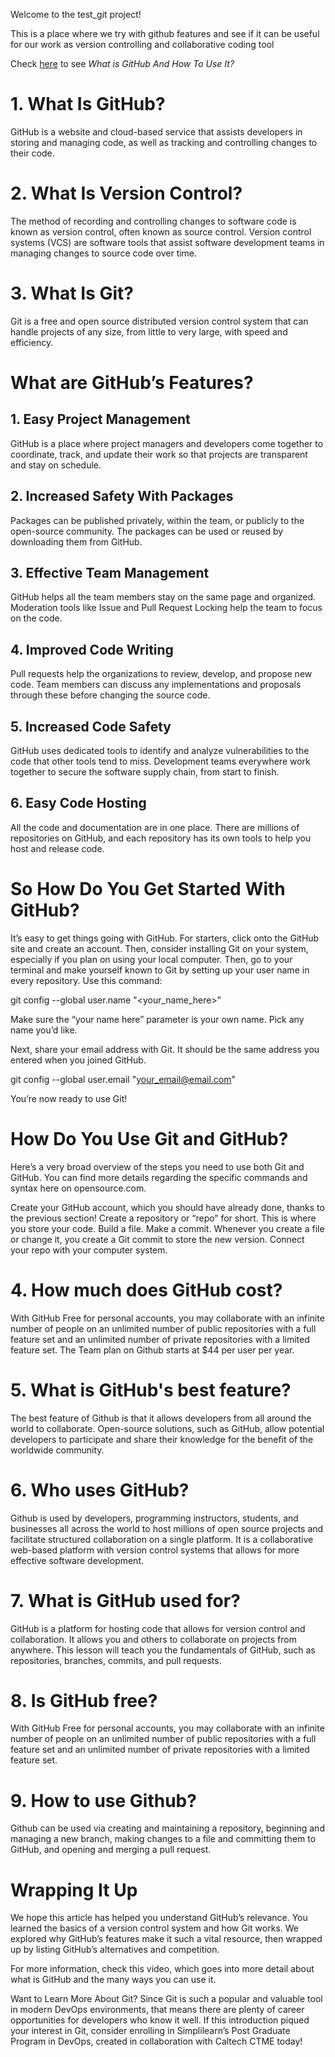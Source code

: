 Welcome to the test_git project!

This is a place where we try with github features and see if it can be useful for our work as version controlling and collaborative coding tool

Check [here](https://www.simplilearn.com/tutorials/git-tutorial/what-is-github#:~:text=GitHub%20is%20a%20platform%20for,%2C%20commits%2C%20and%20pull%20requests.) to see *What is GitHub And How To Use It?*

# 1. What Is GitHub?
GitHub is a website and cloud-based service that assists developers in storing and managing code, as well as tracking and controlling changes to their code.

# 2. What Is Version Control?
The method of recording and controlling changes to software code is known as version control, often known as source control. Version control systems (VCS) are software tools that assist software development teams in managing changes to source code over time.

# 3. What Is Git?
Git is a free and open source distributed version control system that can handle projects of any size, from little to very large, with speed and efficiency.

# What are GitHub’s Features?
## 1. Easy Project Management
GitHub is a place where project managers and developers come together to coordinate, track, and update their work so that projects are transparent and stay on schedule.

## 2. Increased Safety With Packages
Packages can be published privately, within the team, or publicly to the open-source community. The packages can be used or reused by downloading them from GitHub.

## 3. Effective Team Management
GitHub helps all the team members stay on the same page and organized. Moderation tools like Issue and Pull Request Locking help the team to focus on the code.

## 4. Improved Code Writing
Pull requests help the organizations to review, develop, and propose new code. Team members can discuss any implementations and proposals through these before changing the source code.

## 5. Increased Code Safety
GitHub uses dedicated tools to identify and analyze vulnerabilities to the code that other tools tend to miss. Development teams everywhere work together to secure the software supply chain, from start to finish.

## 6. Easy Code Hosting
All the code and documentation are in one place. There are millions of repositories on GitHub, and each repository has its own tools to help you host and release code.

# So How Do You Get Started With GitHub?
It’s easy to get things going with GitHub. For starters, click onto the GitHub site and create an account. Then, consider installing Git on your system, especially if you plan on using your local computer. Then, go to your terminal and make yourself known to Git by setting up your user name in every repository. Use this command:

git config --global user.name "<your_name_here>"

Make sure the “your name here” parameter is your own name. Pick any name you’d like.

Next, share your email address with Git. It should be the same address you entered when you joined GitHub.

git config --global user.email "<your_email@email.com>"

You’re now ready to use Git!

# How Do You Use Git and GitHub?
Here’s a very broad overview of the steps you need to use both Git and GitHub. You can find more details regarding the specific commands and syntax here on opensource.com.

Create your GitHub account, which you should have already done, thanks to the previous section!
Create a repository or “repo” for short. This is where you store your code.
Build a file.
Make a commit. Whenever you create a file or change it, you create a Git commit to store the new version.
Connect your repo with your computer system.


# 4. How much does GitHub cost?
With GitHub Free for personal accounts, you may collaborate with an infinite number of people on an unlimited number of public repositories with a full feature set and an unlimited number of private repositories with a limited feature set. The Team plan on Github starts at $44 per user per year.

# 5. What is GitHub's best feature?
The best feature of Github is that it allows developers from all around the world to collaborate. Open-source solutions, such as GitHub, allow potential developers to participate and share their knowledge for the benefit of the worldwide community.

# 6. Who uses GitHub?
Github is used by developers, programming instructors, students, and businesses all across the world to host millions of open source projects and facilitate structured collaboration on a single platform. It is a collaborative web-based platform with version control systems that allows for more effective software development.

# 7. What is GitHub used for?
GitHub is a platform for hosting code that allows for version control and collaboration. It allows you and others to collaborate on projects from anywhere. This lesson will teach you the fundamentals of GitHub, such as repositories, branches, commits, and pull requests.

# 8. Is GitHub free?
With GitHub Free for personal accounts, you may collaborate with an infinite number of people on an unlimited number of public repositories with a full feature set and an unlimited number of private repositories with a limited feature set.

# 9. How to use Github?
Github can be used via creating and maintaining a repository, beginning and managing a new branch, making changes to a file and committing them to GitHub, and opening and merging a pull request.

# Wrapping It Up
We hope this article has helped you understand GitHub’s relevance. You learned the basics of a version control system and how Git works. We explored why GitHub’s features make it such a vital resource, then wrapped up by listing GitHub’s alternatives and competition.

For more information, check this video, which goes into more detail about what is GitHub and the many ways you can use it.

Want to Learn More About Git?
Since Git is such a popular and valuable tool in modern DevOps environments, that means there are plenty of career opportunities for developers who know it well. If this introduction piqued your interest in Git, consider enrolling in Simplilearn’s Post Graduate Program in DevOps, created in collaboration with Caltech CTME today!
